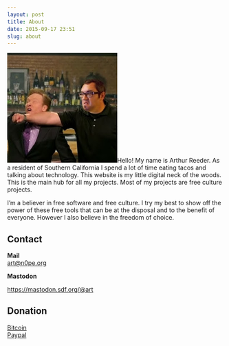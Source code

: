 ```yaml
---
layout: post
title: About
date: 2015-09-17 23:51
slug: about
---
```

<img class="alignright" src="/images/me.jpg">Hello! My name is Arthur Reeder. As a resident of Southern California I spend a lot of time eating tacos and talking about technology. This website is my little digital neck of the woods. This is the main hub for all my projects. Most of my projects are free culture projects.

I’m a believer in free software and free culture. I try my best to show off the power of these free tools that can be at the disposal and to the benefit of everyone. However I also believe in the freedom of choice.

## Contact

**Mail**  
[art@n0pe.org](mailto:art@n0pe.org)

**Mastodon**

<https://mastodon.sdf.org/@art>

## Donation

[Bitcoin](bitcoin:19UErRVX6zwhqYZRkCKpnR3An4ppNzSynC)  
[Paypal](https://paypal.me/arthurreeder)
